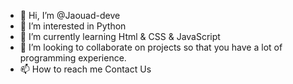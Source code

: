 - 👋 Hi, I’m @Jaouad-deve
- 👀 I’m interested in Python
- 🌱 I’m currently learning Html & CSS & JavaScript
- 💞️ I’m looking to collaborate on projects so that you have a lot of programming experience.
- 📫 How to reach me <a harf= "https://www.pooqle.com/p/contact-us.html" rel='nofollow'>Contact Us</a> 

<!---
Jaouad-deve/Jaouad-deve is a ✨ special ✨ repository because its `README.md` (this file) appears on your GitHub profile.
You can click the Preview link to take a look at your changes.
--->

